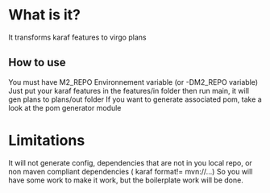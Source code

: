 # What is it?

It transforms karaf features to virgo plans

## How to use
You must have M2_REPO Environnement variable (or -DM2_REPO variable)
Just put your karaf features in the features/in folder then run main, it will gen plans to plans/out folder
If you want to generate associated pom, take a look at the pom generator module
# Limitations

It will not generate config, dependencies that are not in you local repo, or non maven compliant dependencies ( karaf format!= mvn:<groupId>/<artifactId>/<version>...)
So you will have some work to make it work, but the boilerplate work will be done. 